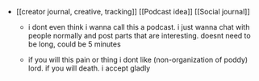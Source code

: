   * [[creator journal, creative, tracking]] [[Podcast idea]] [[Social journal]]
    * i dont even think i wanna call this a podcast. i just wanna chat with people normally and post parts that are interesting. doesnt need to be long, could be 5 minutes

    * if you will this pain or thing i dont like (non-organization of poddy) lord. if you will death. i accept gladly
